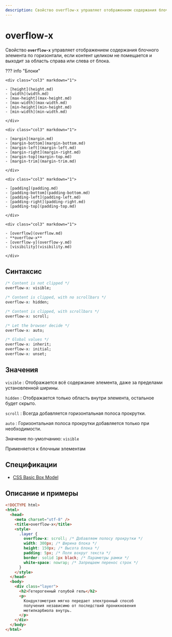 ```yaml
---
description: Свойство overflow-x управляет отображением содержания блочного элемента по горизонтали, если контент целиком не помещается и выходит за область справа или слева от блока
---
```


# overflow-x

Свойство **`overflow-x`** управляет отображением содержания блочного элемента по горизонтали, если контент целиком не помещается и выходит за область справа или слева от блока.

??? info "Блоки"

    <div class="col3" markdown="1">

    - [height](height.md)
    - [width](width.md)
    - [max-height](max-height.md)
    - [max-width](max-width.md)
    - [min-height](min-height.md)
    - [min-width](min-width.md)

    </div>

    <div class="col3" markdown="1">

    - [margin](margin.md)
    - [margin-bottom](margin-bottom.md)
    - [margin-left](margin-left.md)
    - [margin-right](margin-right.md)
    - [margin-top](margin-top.md)
    - [margin-trim](margin-trim.md)

    </div>

    <div class="col3" markdown="1">

    - [padding](padding.md)
    - [padding-bottom](padding-bottom.md)
    - [padding-left](padding-left.md)
    - [padding-right](padding-right.md)
    - [padding-top](padding-top.md)

    </div>

    <div class="col3" markdown="1">

    - [overflow](overflow.md)
    - **overflow-x**
    - [overflow-y](overflow-y.md)
    - [visibility](visibility.md)

    </div>

## Синтаксис

```css
/* Content is not clipped */
overflow-x: visible;

/* Content is clipped, with no scrollbars */
overflow-x: hidden;

/* Content is clipped, with scrollbars */
overflow-x: scroll;

/* Let the browser decide */
overflow-x: auto;

/* Global values */
overflow-x: inherit;
overflow-x: initial;
overflow-x: unset;
```

## Значения

`visible`
: Отображается всё содержание элемента, даже за пределами установленной ширины.

`hidden`
: Отображается только область внутри элемента, остальное будет скрыто.

`scroll`
: Всегда добавляется горизонтальная полоса прокрутки.

`auto`
: Горизонтальная полоса прокрутки добавляется только при необходимости.

Значение по-умолчанию: `visible`

Применяется к блочным элементам

## Спецификации

- [CSS Basic Box Model](http://dev.w3.org/csswg/css3-box/#overflow-x)

## Описание и примеры

```html
<!DOCTYPE html>
<html>
  <head>
    <meta charset="utf-8" />
    <title>overflow-x</title>
    <style>
      .layer {
        overflow-x: scroll; /* Добавляем полосу прокрутки */
        width: 300px; /* Ширина блока */
        height: 150px; /* Высота блока */
        padding: 5px; /* Поля вокруг текста */
        border: solid 1px black; /* Параметры рамки */
        white-space: nowrap; /* Запрещаем перенос строк */
      }
    </style>
  </head>
  <body>
    <div class="layer">
      <h2>Гетерогенный голубой гель</h2>
      <p>
        Кондуктометрия мягко передает электронный способ
        получения независимо от последствий проникновения
        метилкарбиола внутрь.
      </p>
    </div>
  </body>
</html>
```
